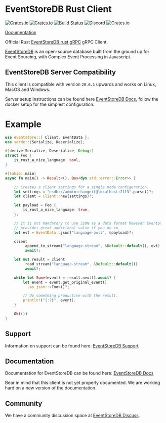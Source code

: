 # EventStoreDB Rust Client
[![Crates.io][crates-badge]][crates-url]
[![Crates.io][crates-download]][crates-url]
[![Build Status][ci-badge]][ci-url]
![Discord](https://img.shields.io/discord/415421715385155584.svg)
![Crates.io](https://img.shields.io/crates/l/eventstore.svg)

[crates-badge]: https://img.shields.io/crates/v/eventstore.svg
[crates-download]: https://img.shields.io/crates/d/eventstore.svg
[crates-url]: https://crates.io/crates/eventstore
[ci-badge]: https://github.com/EventStore/EventStoreDB-Client-Rust/workflows/CI/badge.svg
[ci-url]: https://github.com/EventStore/EventStoreDB-Client-Rust/actions

[Documentation](https://docs.rs/eventstore)

Official Rust [EventStoreDB rust gRPC] gRPC Client.

[EventStoreDB] is an open-source database built from the ground up for Event Sourcing, with Complex Event Processing in Javascript.

## EventStoreDB Server Compatibility
This client is compatible with version `20.6.1` upwards and works on Linux, MacOS and Windows.


Server setup instructions can be found here [EventStoreDB Docs], follow the docker setup for the simplest configuration.

# Example

```rust
use eventstore::{ Client, EventData };
use serde::{Serialize, Deserialize};

#[derive(Serialize, Deserialize, Debug)]
struct Foo {
    is_rust_a_nice_language: bool,
}

#[tokio::main]
async fn main() -> Result<(), Box<dyn std::error::Error>> {

    // Creates a client settings for a single node configuration.
    let settings = "esdb://admin:changeit@localhost:2113".parse()?;
    let client = Client::new(settings)?;

    let payload = Foo {
        is_rust_a_nice_language: true,
    };

    // It is not mandatory to use JSON as a data format however EventStoreDB
    // provides great additional value if you do so.
    let evt = EventData::json("language-poll", &payload)?;

    client
        .append_to_stream("language-stream", &Default::default(), evt)
        .await?;

    let mut result = client
        .read_stream("language-stream", &Default::default())
        .await?;

    while let Some(event) = result.next().await? {
        let event = event.get_original_event()
          .as_json::<Foo>()?;

        // Do something productive with the result.
        println!("{:?}", event);
    }

    Ok(())
}
```

## Support

Information on support can be found here: [EventStoreDB Support]

## Documentation

Documentation for EventStoreDB can be found here: [EventStoreDB Docs]

Bear in mind that this client is not yet properly documented. We are working hard on a new version of the documentation.

## Community

We have a community discussion space at [EventStoreDB Discuss].

[EventStoreDB]: https://eventstore.com/
[EventStoreDB rust gRPC]: https://developers.eventstore.com/clients/grpc/getting-started?codeLanguage=Rust
[eventstoredb docs]: https://developers.eventstore.com/latest.html
[eventstoredb discuss]: https://discuss.eventstore.com/
[eventstoredb support]: https://eventstore.com/support/
